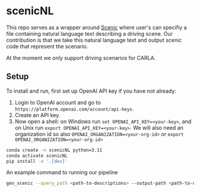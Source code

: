 # scenicNL

This repo serves as a wrapper around [Scenic](https://github.com/BerkeleyLearnVerify/Scenic) where user's can specifiy a file containing natural language text describing a driving scene. Our contribution is that we take this natural language text and output scenic code that represent the scenario.

At the moment we only support driving scenarios for CARLA.

## Setup
To install and run, first set up OpenAI API key if you have not already:

1. Login to OpenAI account and go to `https://platform.openai.com/account/api-keys`.
2. Create an API key.
3. Now open a shell: on Windows run `set OPENAI_API_KEY=<your-key>`, and on Unix run `export OPENAI_API_KEY=<your-key>`.
   We will also need an organization id so also `OPENAI_ORGANIZATION=<your-org-id>` or `export OPENAI_ORGANIZATION=<your-org-id>`

```bash
conda create -n scenicNL python=3.11
conda activate scenicNL
pip install -e '.[dev]'
```

An example command to running our pipeline
```bash
gen_scenic --query_path <path-to-descriptions> --output-path <path-to-output> --model gpt-3.5-turbo-0613 --llm_prompt_type predict_few_shot
```
